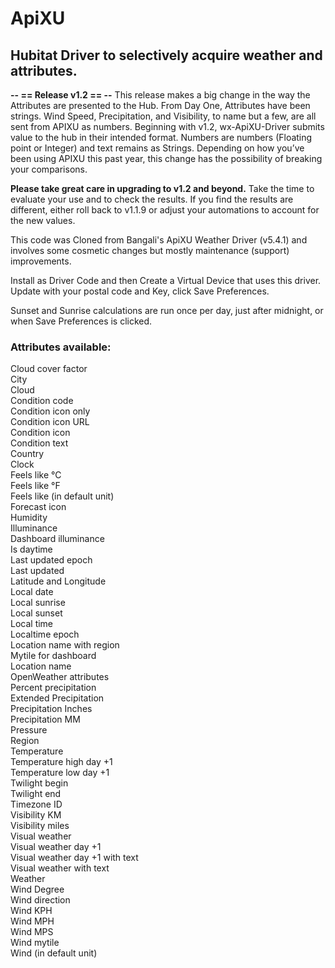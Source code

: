 # ApiXU
<p>
<h2> Hubitat Driver to selectively acquire weather and attributes.</h2>
<p>
<b>-- ==  Release v1.2  == --</b>
This release makes a big change in the way the Attributes are presented to the Hub. From Day One, Attributes have been strings. Wind Speed, Precipitation, and Visibility, to name but a few, are all sent from APIXU as numbers. Beginning with v1.2, wx-ApiXU-Driver submits value to the hub in their intended format. Numbers are numbers (Floating point or Integer) and text remains as Strings. Depending on how you’ve been using APIXU this past year, this change has the possibility of breaking your comparisons.<p>
  <b>Please take great care in upgrading to v1.2 and beyond.</b> Take the time to evaluate your use and to check the results. If you find the results are different, either roll back to v1.1.9 or adjust your automations to account for the new values.<br>
<p>This code was Cloned from Bangali's ApiXU Weather Driver (v5.4.1) and involves some cosmetic changes but mostly maintenance (support) improvements.<p>
  Install as Driver Code and then Create a Virtual Device that uses this driver. <br>
  Update with your postal code and Key, click Save Preferences.<p>
  Sunset and Sunrise calculations are run once per day, just after midnight, or when Save Preferences is clicked.<p>
<h3>Attributes available:</h3>
Cloud cover factor<br>
City<br>
Cloud<br>
Condition code<br>
Condition icon only<br>
Condition icon URL<br>
Condition icon<br>
Condition text<br>
Country<br>
Clock<br>
Feels like °C<br>
Feels like °F<br>
Feels like (in default unit)<br>
Forecast icon<br>
Humidity<br>
Illuminance<br>
Dashboard illuminance<br>
Is daytime<br>
Last updated epoch<br>
Last updated<br>
Latitude and Longitude<br>
Local date<br>
Local sunrise<br>
Local sunset<br>
Local time<br>
Localtime epoch<br>
Location name with region<br>
Mytile for dashboard<br>
Location name<br>
OpenWeather attributes<br>
Percent precipitation<br>
Extended Precipitation<br>
Precipitation Inches<br>
Precipitation MM<br>
Pressure<br>
Region<br>
Temperature<br>
Temperature high day +1<br>
Temperature low day +1<br>
Twilight begin<br>
Twilight end<br>
Timezone ID<br>
Visibility KM<br>
Visibility miles<br>
Visual weather<br>
Visual weather day +1<br>
Visual weather day +1 with text<br>
Visual weather with text<br>
Weather<br>
Wind Degree<br>
Wind direction<br>
Wind KPH<br>
Wind MPH<br>
Wind MPS<br>
Wind mytile<br>
Wind (in default unit)<br>



